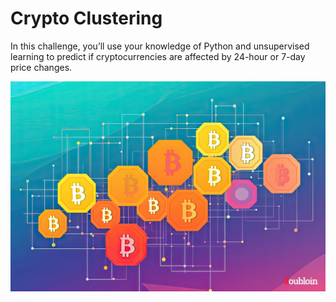 # Crypto Clustering
In this challenge, you’ll use your knowledge of Python and unsupervised learning to predict if cryptocurrencies are affected by 24-hour or 7-day price changes.

![Alt text](heuristics-bitcoin-address-clustering.webp)